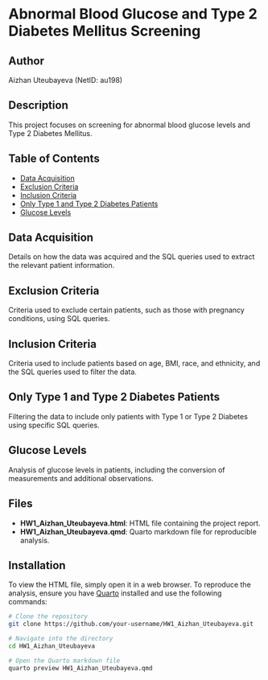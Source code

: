 # Abnormal Blood Glucose and Type 2 Diabetes Mellitus Screening

## Author
Aizhan Uteubayeva (NetID: au198)

## Description
This project focuses on screening for abnormal blood glucose levels and Type 2 Diabetes Mellitus.

## Table of Contents

- [Data Acquisition](#data-acquisition)
- [Exclusion Criteria](#exclusion-criteria)
- [Inclusion Criteria](#inclusion-criteria)
- [Only Type 1 and Type 2 Diabetes Patients](#only-type-1-and-type-2-diabetes-patients)
- [Glucose Levels](#glucose-levels)

## Data Acquisition
Details on how the data was acquired and the SQL queries used to extract the relevant patient information.

## Exclusion Criteria
Criteria used to exclude certain patients, such as those with pregnancy conditions, using SQL queries.

## Inclusion Criteria
Criteria used to include patients based on age, BMI, race, and ethnicity, and the SQL queries used to filter the data.

## Only Type 1 and Type 2 Diabetes Patients
Filtering the data to include only patients with Type 1 or Type 2 Diabetes using specific SQL queries.

## Glucose Levels
Analysis of glucose levels in patients, including the conversion of measurements and additional observations.

## Files

- **HW1_Aizhan_Uteubayeva.html**: HTML file containing the project report.
- **HW1_Aizhan_Uteubayeva.qmd**: Quarto markdown file for reproducible analysis.

## Installation

To view the HTML file, simply open it in a web browser. To reproduce the analysis, ensure you have [Quarto](https://quarto.org/) installed and use the following commands:

```bash
# Clone the repository
git clone https://github.com/your-username/HW1_Aizhan_Uteubayeva.git

# Navigate into the directory
cd HW1_Aizhan_Uteubayeva

# Open the Quarto markdown file
quarto preview HW1_Aizhan_Uteubayeva.qmd
